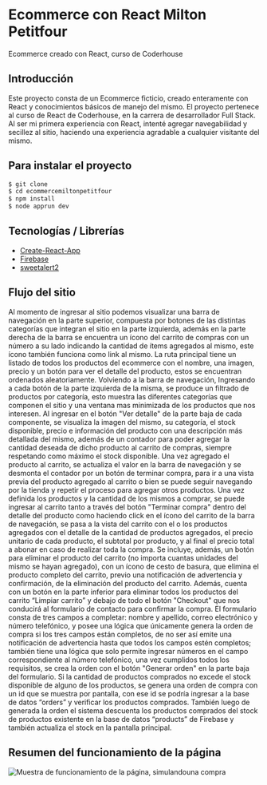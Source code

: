 # Ecommerce con React Milton Petitfour

Ecommerce creado con React, curso de Coderhouse

## Introducción

Este proyecto consta de un Ecommerce ficticio, creado enteramente con React y conocimientos básicos de manejo del mismo. El proyecto pertenece al curso de React de Coderhouse, en la carrera de desarrollador Full Stack. Al ser mi primera experiencia con React, intenté agregar navegabilidad y secillez al sitio, haciendo una experiencia agradable a cualquier visitante del mismo.

## Para instalar el proyecto

```sh
$ git clone 
$ cd ecommercemiltonpetitfour
$ npm install
$ node apprun dev
```

## Tecnologías / Librerías

- [Create-React-App](https://create-react-app.dev/)
- [Firebase](https://firebase.google.com/?hl=es-419)
- [sweetalert2](https://sweetalert2.github.io/)

## Flujo del sitio

Al momento de ingresar al sitio podemos visualizar una barra de navegación en la parte superior, compuesta por botones de las distintas categorías que integran el sitio en la parte izquierda, además en la parte derecha de la barra se encuentra un ícono del carrito de compras con un número a su lado indicando la cantidad de ítems agregados al mismo, este ícono también funciona como link al mismo.
La ruta principal tiene un listado de todos los productos del ecommerce con el nombre, una imagen, precio y un botón para ver el detalle del producto, estos se encuentran ordenados aleatoriamente.
Volviendo a la barra de navegación, Ingresando a cada botón de la parte izquierda de la misma, se produce un filtrado de productos por categoría, esto muestra las diferentes categorías que componen el sitio y una ventana mas minimizada de los productos que nos interesen.
Al ingresar en el botón "Ver detalle" de la parte baja de cada componente, se visualiza la imagen del mismo, su categoría, el stock disponible, precio e información del producto con una descripción más detallada del mismo, además de un contador para poder agregar la cantidad deseada de dicho producto al carrito de compras, siempre respetando como máximo el stock disponible.
Una vez agregado el producto al carrito, se actualiza el valor en la barra de navegación y se desmonta el contador por un botón de terminar compra, para ir a una vista previa del producto agregado al carrito o bien se puede seguir navegando por la tienda y repetir el proceso para agregar otros productos.
Una vez definida los productos y la cantidad de los mismos a comprar, se puede ingresar al carrito tanto a través del botón "Terminar compra" dentro del detalle del producto como haciendo click en el ícono del carrito de la barra de navegación, se pasa a la vista del carrito con el o los productos agregados con el detalle de la cantidad de productos agregados, el precio unitario de cada producto, el subtotal por producto, y al final el precio total a abonar en caso de realizar toda la compra. Se incluye, además, un botón para eliminar el producto del carrito (no importa cuantas unidades del mismo se hayan agregado), con un ícono de cesto de basura, que elimina el producto completo del carrito, previo una notificación de advertencia y confirmación, de la eliminación del producto del carrito. Además, cuenta con un botón en la parte inferior para eliminar todos los productos del carrito “Limpiar carrito” y debajo de todo el botón "Checkout" que nos conducirá al formulario de contacto para confirmar la compra.
El formulario consta de tres campos a completar: nombre y apellido, correo electrónico y número telefónico, y posee una lógica que únicamente genera la orden de compra si los tres campos están completos, de no ser así emite una notificación de advertencia hasta que todos los campos estén completos; también tiene una lógica que solo permite ingresar números en el campo correspondiente al número telefónico, una vez cumplidos todos los requisitos, se crea la orden con el botón "Generar orden" en la parte baja del formulario.
Si la cantidad de productos comprados no excede el stock disponible de alguno de los productos, se genera una orden de compra con un id que se muestra por pantalla, con ese id se podría ingresar a la base de datos “orders” y verificar los productos comprados. También luego de generada la orden el sistema descuenta los productos comprados del stock de productos existente en la base de datos “products” de Firebase y también actualiza el stock en la pantalla principal.

## Resumen del funcionamiento de la página

![Muestra de funcionamiento de la página, simulandouna compra](docs/EjemploEcommerceReact.gif "Ejemplo de compra en el sitio")

